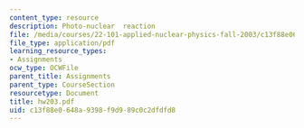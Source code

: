 ```yaml
---
content_type: resource
description: Photo-nuclear  reaction
file: /media/courses/22-101-applied-nuclear-physics-fall-2003/c13f88e0648a9398f9d989c0c2dfdfd8_hw203.pdf
file_type: application/pdf
learning_resource_types:
- Assignments
ocw_type: OCWFile
parent_title: Assignments
parent_type: CourseSection
resourcetype: Document
title: hw203.pdf
uid: c13f88e0-648a-9398-f9d9-89c0c2dfdfd8
---
```

